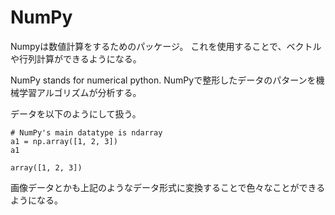 # NumPy

Numpyは数値計算をするためのパッケージ。
これを使用することで、ベクトルや行列計算ができるようになる。

NumPy stands for numerical python.
NumPyで整形したデータのパターンを機械学習アルゴリズムが分析する。

データを以下のようにして扱う。

```
# NumPy's main datatype is ndarray
a1 = np.array([1, 2, 3])
a1

array([1, 2, 3])
```

画像データとかも上記のようなデータ形式に変換することで色々なことができるようになる。
